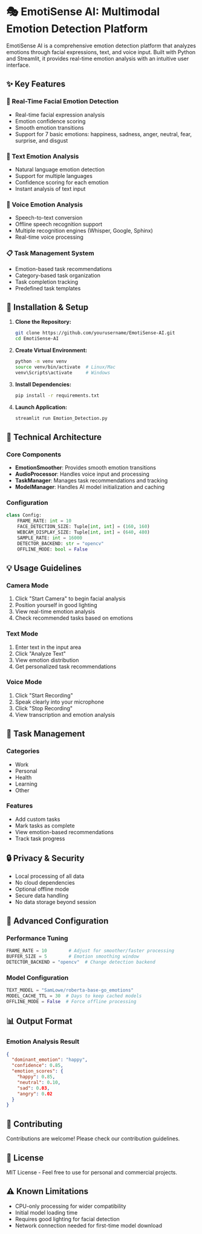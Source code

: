 # 🎭 EmotiSense AI: Multimodal Emotion Detection Platform

EmotiSense AI is a comprehensive emotion detection platform that analyzes emotions through facial expressions, text, and voice input. Built with Python and Streamlit, it provides real-time emotion analysis with an intuitive user interface.

## ✨ Key Features

### 🎥 Real-Time Facial Emotion Detection
- Real-time facial expression analysis
- Emotion confidence scoring
- Smooth emotion transitions
- Support for 7 basic emotions: happiness, sadness, anger, neutral, fear, surprise, and disgust

### 📝 Text Emotion Analysis
- Natural language emotion detection
- Support for multiple languages
- Confidence scoring for each emotion
- Instant analysis of text input

### 🎤 Voice Emotion Analysis
- Speech-to-text conversion
- Offline speech recognition support
- Multiple recognition engines (Whisper, Google, Sphinx)
- Real-time voice processing

### 📋 Task Management System
- Emotion-based task recommendations
- Category-based task organization
- Task completion tracking
- Predefined task templates

## 🚀 Installation & Setup

1. **Clone the Repository:**
   ```bash
   git clone https://github.com/yourusername/EmotiSense-AI.git
   cd EmotiSense-AI
   ```

2. **Create Virtual Environment:**
   ```bash
   python -m venv venv
   source venv/bin/activate  # Linux/Mac
   venv\Scripts\activate     # Windows
   ```

3. **Install Dependencies:**
   ```bash
   pip install -r requirements.txt
   ```

4. **Launch Application:**
   ```bash
   streamlit run Emotion_Detection.py
   ```

## 🔧 Technical Architecture

### Core Components
- **EmotionSmoother**: Provides smooth emotion transitions
- **AudioProcessor**: Handles voice input and processing
- **TaskManager**: Manages task recommendations and tracking
- **ModelManager**: Handles AI model initialization and caching

### Configuration
```python
class Config:
    FRAME_RATE: int = 10
    FACE_DETECTION_SIZE: Tuple[int, int] = (160, 160)
    WEBCAM_DISPLAY_SIZE: Tuple[int, int] = (640, 480)
    SAMPLE_RATE: int = 16000
    DETECTOR_BACKEND: str = "opencv"
    OFFLINE_MODE: bool = False
```

## 💡 Usage Guidelines

### Camera Mode
1. Click "Start Camera" to begin facial analysis
2. Position yourself in good lighting
3. View real-time emotion analysis
4. Check recommended tasks based on emotions

### Text Mode
1. Enter text in the input area
2. Click "Analyze Text"
3. View emotion distribution
4. Get personalized task recommendations

### Voice Mode
1. Click "Start Recording"
2. Speak clearly into your microphone
3. Click "Stop Recording"
4. View transcription and emotion analysis

## 🎯 Task Management

### Categories
- Work
- Personal
- Health
- Learning
- Other

### Features
- Add custom tasks
- Mark tasks as complete
- View emotion-based recommendations
- Track task progress

## 🔒 Privacy & Security

- Local processing of all data
- No cloud dependencies
- Optional offline mode
- Secure data handling
- No data storage beyond session

## 🔧 Advanced Configuration

### Performance Tuning
```python
FRAME_RATE = 10        # Adjust for smoother/faster processing
BUFFER_SIZE = 5        # Emotion smoothing window
DETECTOR_BACKEND = "opencv"  # Change detection backend
```

### Model Configuration
```python
TEXT_MODEL = "SamLowe/roberta-base-go_emotions"
MODEL_CACHE_TTL = 30  # Days to keep cached models
OFFLINE_MODE = False  # Force offline processing
```

## 📊 Output Format

### Emotion Analysis Result
```json
{
  "dominant_emotion": "happy",
  "confidence": 0.85,
  "emotion_scores": {
    "happy": 0.85,
    "neutral": 0.10,
    "sad": 0.03,
    "angry": 0.02
  }
}
```

## 🤝 Contributing

Contributions are welcome! Please check our contribution guidelines.

## 📝 License

MIT License - Feel free to use for personal and commercial projects.

## ⚠️ Known Limitations

- CPU-only processing for wider compatibility
- Initial model loading time
- Requires good lighting for facial detection
- Network connection needed for first-time model download
